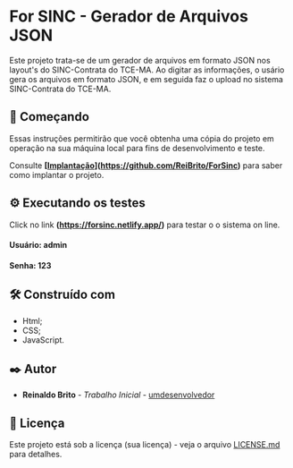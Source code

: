 # For SINC - Gerador de Arquivos JSON 

Este projeto trata-se de um gerador de arquivos em formato JSON nos layout's do SINC-Contrata do TCE-MA. Ao digitar as informações, o usário gera os arquivos em formato JSON, e em seguida faz o upload no sistema SINC-Contrata do TCE-MA.  

## 🚀 Começando

Essas instruções permitirão que você obtenha uma cópia do projeto em operação na sua máquina local para fins de desenvolvimento e teste.

Consulte **[[Implantação](#-implanta%C3%A7%C3%A3o)](https://github.com/ReiBrito/ForSinc)** para saber como implantar o projeto.

## ⚙️ Executando os testes

Click no link **(https://forsinc.netlify.app/)** para testar o o sistema on line.

#### Usuário: admin
#### Senha: 123

## 🛠️ Construído com

* Html;
* CSS;
* JavaScript.
  
## ✒️ Autor

* **Reinaldo Brito** - *Trabalho Inicial* - [umdesenvolvedor](https://github.com/ReiBrito)

## 📄 Licença

Este projeto está sob a licença (sua licença) - veja o arquivo [LICENSE.md](https://github.com/usuario/projeto/licenca) para detalhes.



